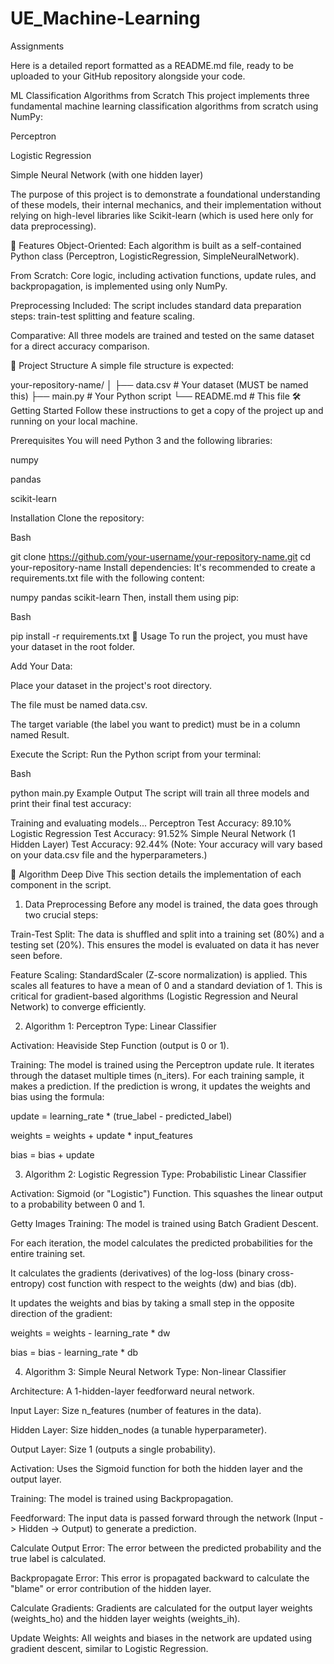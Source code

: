 # UE_Machine-Learning
 Assignments

Here is a detailed report formatted as a README.md file, ready to be uploaded to your GitHub repository alongside your code.

ML Classification Algorithms from Scratch
This project implements three fundamental machine learning classification algorithms from scratch using NumPy:

Perceptron

Logistic Regression

Simple Neural Network (with one hidden layer)

The purpose of this project is to demonstrate a foundational understanding of these models, their internal mechanics, and their implementation without relying on high-level libraries like Scikit-learn (which is used here only for data preprocessing).

🚀 Features
Object-Oriented: Each algorithm is built as a self-contained Python class (Perceptron, LogisticRegression, SimpleNeuralNetwork).

From Scratch: Core logic, including activation functions, update rules, and backpropagation, is implemented using only NumPy.

Preprocessing Included: The script includes standard data preparation steps: train-test splitting and feature scaling.

Comparative: All three models are trained and tested on the same dataset for a direct accuracy comparison.

📂 Project Structure
A simple file structure is expected:

your-repository-name/
│
├── data.csv            # Your dataset (MUST be named this)
├── main.py             # Your Python script
└── README.md           # This file
🛠️ Getting Started
Follow these instructions to get a copy of the project up and running on your local machine.

Prerequisites
You will need Python 3 and the following libraries:

numpy

pandas

scikit-learn

Installation
Clone the repository:

Bash

git clone https://github.com/your-username/your-repository-name.git
cd your-repository-name
Install dependencies: It's recommended to create a requirements.txt file with the following content:

numpy
pandas
scikit-learn
Then, install them using pip:

Bash

pip install -r requirements.txt
🏃 Usage
To run the project, you must have your dataset in the root folder.

Add Your Data:

Place your dataset in the project's root directory.

The file must be named data.csv.

The target variable (the label you want to predict) must be in a column named Result.

Execute the Script: Run the Python script from your terminal:

Bash

python main.py
Example Output
The script will train all three models and print their final test accuracy:

Training and evaluating models...
Perceptron Test Accuracy: 89.10%
Logistic Regression Test Accuracy: 91.52%
Simple Neural Network (1 Hidden Layer) Test Accuracy: 92.44%
(Note: Your accuracy will vary based on your data.csv file and the hyperparameters.)

🔬 Algorithm Deep Dive
This section details the implementation of each component in the script.

1. Data Preprocessing
Before any model is trained, the data goes through two crucial steps:

Train-Test Split: The data is shuffled and split into a training set (80%) and a testing set (20%). This ensures the model is evaluated on data it has never seen before.

Feature Scaling: StandardScaler (Z-score normalization) is applied. This scales all features to have a mean of 0 and a standard deviation of 1. This is critical for gradient-based algorithms (Logistic Regression and Neural Network) to converge efficiently.

2. Algorithm 1: Perceptron
Type: Linear Classifier

Activation: Heaviside Step Function (output is 0 or 1).

Training: The model is trained using the Perceptron update rule. It iterates through the dataset multiple times (n_iters). For each training sample, it makes a prediction. If the prediction is wrong, it updates the weights and bias using the formula:

update = learning_rate * (true_label - predicted_label)

weights = weights + update * input_features

bias = bias + update

3. Algorithm 2: Logistic Regression
Type: Probabilistic Linear Classifier

Activation: Sigmoid (or "Logistic") Function. This squashes the linear output to a probability between 0 and 1.


Getty Images
Training: The model is trained using Batch Gradient Descent.

For each iteration, the model calculates the predicted probabilities for the entire training set.

It calculates the gradients (derivatives) of the log-loss (binary cross-entropy) cost function with respect to the weights (dw) and bias (db).

It updates the weights and bias by taking a small step in the opposite direction of the gradient:

weights = weights - learning_rate * dw

bias = bias - learning_rate * db

4. Algorithm 3: Simple Neural Network
Type: Non-linear Classifier

Architecture: A 1-hidden-layer feedforward neural network.

Input Layer: Size n_features (number of features in the data).

Hidden Layer: Size hidden_nodes (a tunable hyperparameter).

Output Layer: Size 1 (outputs a single probability).

Activation: Uses the Sigmoid function for both the hidden layer and the output layer.

Training: The model is trained using Backpropagation.

Feedforward: The input data is passed forward through the network (Input -> Hidden -> Output) to generate a prediction.

Calculate Output Error: The error between the predicted probability and the true label is calculated.

Backpropagate Error: This error is propagated backward to calculate the "blame" or error contribution of the hidden layer.

Calculate Gradients: Gradients are calculated for the output layer weights (weights_ho) and the hidden layer weights (weights_ih).

Update Weights: All weights and biases in the network are updated using gradient descent, similar to Logistic Regression.
